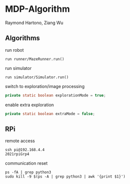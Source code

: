 # MDP-Algorithm
Raymond Hartono, Ziang Wu

## Algorithms  

run robot
```
run runner/MazeRunner.run()
```

run simulator
```
run simulator/Simulator.run()
```

switch to exploration/image processing
```java
private static boolean explorationMode = true;
```

enable extra exploration
```java
private static boolean extraMode = false;
```

## RPi
remote access
```
ssh pi@192.168.4.4
2021rpiGrp4
```

communication reset
```
ps -fA | grep python3
sudo kill -9 $(ps -A | grep python3 | awk '{print $1}')
```